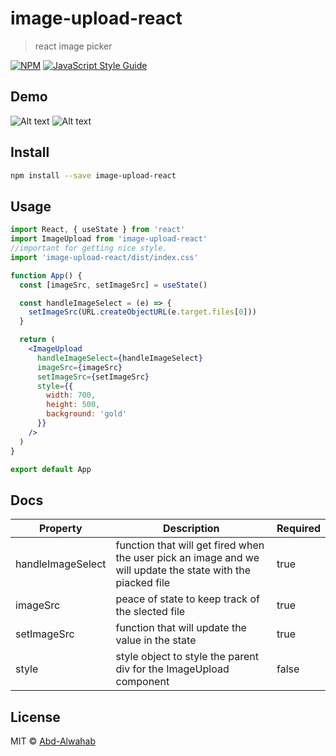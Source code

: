 # image-upload-react

> react image picker

[![NPM](https://img.shields.io/npm/v/image-upload-react.svg)](https://www.npmjs.com/package/image-upload-react) [![JavaScript Style Guide](https://img.shields.io/badge/code_style-standard-brightgreen.svg)](https://standardjs.com)

## Demo

![Alt text](https://i.ibb.co/D79mp0Z/Screen-Shot-2020-11-11-at-7-33-31-AM.png 'Image Upload')
![Alt text](https://i.ibb.co/JQR2GDk/Screen-Shot-2020-11-11-at-7-33-44-AM.png 'Image Replace')

## Install

```bash
npm install --save image-upload-react
```

## Usage

```jsx
import React, { useState } from 'react'
import ImageUpload from 'image-upload-react'
//important for getting nice style.
import 'image-upload-react/dist/index.css'

function App() {
  const [imageSrc, setImageSrc] = useState()

  const handleImageSelect = (e) => {
    setImageSrc(URL.createObjectURL(e.target.files[0]))
  }

  return (
    <ImageUpload
      handleImageSelect={handleImageSelect}
      imageSrc={imageSrc}
      setImageSrc={setImageSrc}
      style={{
        width: 700,
        height: 500,
        background: 'gold'
      }}
    />
  )
}

export default App
```

## Docs

| Property          | Description                                                                                                 | Required |
| ----------------- | ----------------------------------------------------------------------------------------------------------- | -------- |
| handleImageSelect | function that will get fired when the user pick an image and we will update the state with the piacked file | true     |
| imageSrc          | peace of state to keep track of the slected file                                                            | true     |
| setImageSrc       | function that will update the value in the state                                                            | true     |
| style             | style object to style the parent div for the ImageUpload component                                          | false    |

## License

MIT © [Abd-Alwahab](https://github.com/Abd-Alwahab)
